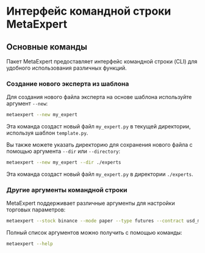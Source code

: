 # Интерфейс командной строки MetaExpert

## Основные команды

Пакет MetaExpert предоставляет интерфейс командной строки (CLI) для удобного использования различных функций.

### Создание нового эксперта из шаблона

Для создания нового файла эксперта на основе шаблона используйте аргумент `--new`:

```bash
metaexpert --new my_expert
```

Эта команда создаст новый файл `my_expert.py` в текущей директории, используя шаблон `template.py`.

Вы также можете указать директорию для сохранения нового файла с помощью аргумента `--dir` или `--directory`:

```bash
metaexpert --new my_expert --dir ./experts
```

Эта команда создаст новый файл `my_expert.py` в директории `./experts`.

### Другие аргументы командной строки

MetaExpert поддерживает различные аргументы для настройки торговых параметров:

```bash
metaexpert --stock binance --mode paper --type futures --contract usd_m --pair BTCUSDT
```

Полный список аргументов можно получить с помощью команды:

```bash
metaexpert --help
```
